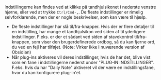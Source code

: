 Indstillingerne kan findes ved at klikke på tandhjulsikonet i nederste venstre hjørne, eller ved at trykke `Ctrl/Cmd-,`. De fleste indstillinger er rimelig selvforklarende, men der er nogle beskrivelser, som kan være til hjælp.

- De fleste indstillinger har slå til/fra-knapper. Hvis der er flere detaljer til en indstilling, har mange et tandhjulsikon ved siden af til yderligere indstillinger. F.eks. er der et sådant ved siden af stavekontrol til/fra-knappen, som viser den brugerdefinerede ordbog, så du kan fjerne ord, du ved en fejl har tilføjet. (Note: Virker ikke i nuværende version af Obsidian)
- Når plug-ins aktiveres vil deres indstillinger, hvis de har det, blive vist som en fane i indstillingerne nederst under "PLUG-IN INDSTILLINGER". F.eks. hvis du har "Daily Note" aktiveret vil der være en indstillingsfane, hvor du kan konfigurere plug-in'et.
